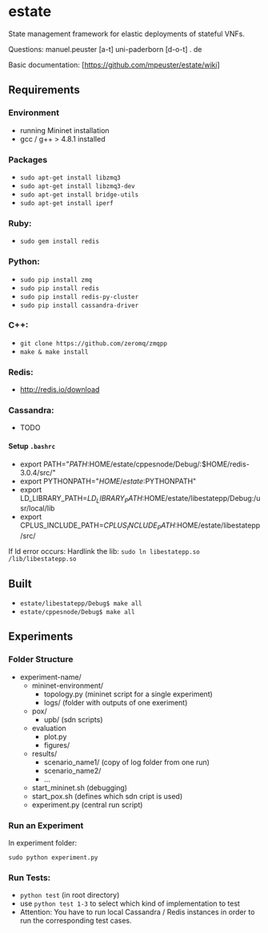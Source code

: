 # estate
State management framework for elastic deployments of stateful VNFs.

Questions: manuel.peuster [a-t] uni-paderborn [d-o-t] . de

Basic documentation: [https://github.com/mpeuster/estate/wiki]

## Requirements

### Environment
* running Mininet installation
* gcc / g++ > 4.8.1 installed

### Packages
* `sudo apt-get install libzmq3`
* `sudo apt-get install libzmq3-dev`
* `sudo apt-get install bridge-utils`
* `sudo apt-get install iperf`

### Ruby:
* `sudo gem install redis`

### Python:
* `sudo pip install zmq`
* `sudo pip install redis`
* `sudo pip install redis-py-cluster`
* `sudo pip install cassandra-driver`

### C++:
* `git clone https://github.com/zeromq/zmqpp`
 * `make & make install`

### Redis:
* http://redis.io/download

### Cassandra:
* TODO


#### Setup `.bashrc`
* export PATH="$PATH:$HOME/estate/cppesnode/Debug/:$HOME/redis-3.0.4/src/"
* export PYTHONPATH="$HOME/estate:$PYTHONPATH"
* export LD_LIBRARY_PATH=$LD_LIBRARY_PATH:$HOME/estate/libestatepp/Debug:/usr/local/lib
* export CPLUS_INCLUDE_PATH=$CPLUS_INCLUDE_PATH:$HOME/estate/libestatepp/src/

If ld error occurs: Hardlink the lib: `sudo ln libestatepp.so /lib/libestatepp.so`

## Built
* `estate/libestatepp/Debug$ make all`
* `estate/cppesnode/Debug$ make all`

## Experiments
### Folder Structure

* experiment-name/
	* mininet-environment/
		- topology.py (mininet script for a single experiment)
		- logs/ (folder with outputs of one exeriment)
	* pox/
		- upb/ (sdn scripts)
	* evaluation
		- plot.py
		- figures/
	* results/
		- scenario_name1/ (copy of log folder from one run)
		- scenario_name2/
		- ...
	* start_mininet.sh (debugging)
	* start_pox.sh (defines which sdn cript is used)
	* experiment.py (central run script)


### Run an Experiment

In experiment folder:

`sudo python experiment.py`

### Run Tests:
* `python test` (in root directory)
 * use `python test 1-3` to select which kind of implementation to test
 * Attention: You have to run local Cassandra / Redis instances in order to run the corresponding test cases.

